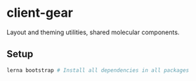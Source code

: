 # client-gear
Layout and theming utilities, shared molecular components.

## Setup

```sh
lerna bootstrap # Install all dependencies in all packages
```
